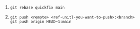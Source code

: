 1. `git rebase quickfix main`

2. `git push <remote> <ref-unitl-you-want-to-push>:<branch>`  
   `git push origin HEAD~1:main`
